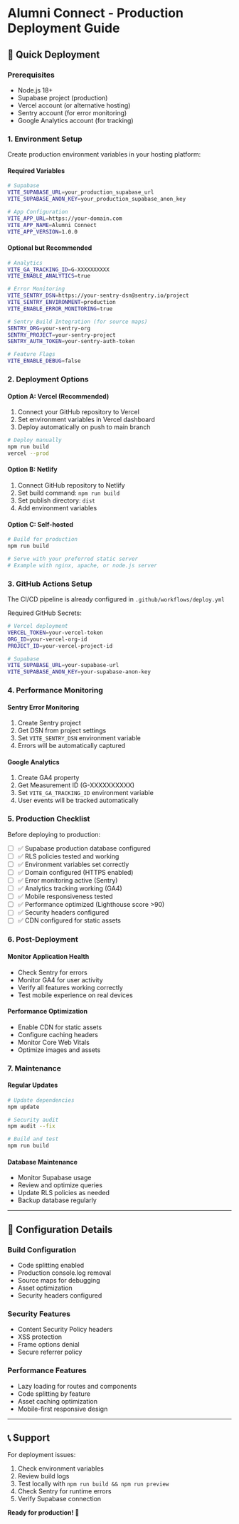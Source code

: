 # Alumni Connect - Production Deployment Guide

## 🚀 Quick Deployment

### Prerequisites
- Node.js 18+
- Supabase project (production)
- Vercel account (or alternative hosting)
- Sentry account (for error monitoring)
- Google Analytics account (for tracking)

### 1. Environment Setup

Create production environment variables in your hosting platform:

#### Required Variables
```bash
# Supabase
VITE_SUPABASE_URL=your_production_supabase_url
VITE_SUPABASE_ANON_KEY=your_production_supabase_anon_key

# App Configuration
VITE_APP_URL=https://your-domain.com
VITE_APP_NAME=Alumni Connect
VITE_APP_VERSION=1.0.0
```

#### Optional but Recommended
```bash
# Analytics
VITE_GA_TRACKING_ID=G-XXXXXXXXXX
VITE_ENABLE_ANALYTICS=true

# Error Monitoring
VITE_SENTRY_DSN=https://your-sentry-dsn@sentry.io/project
VITE_SENTRY_ENVIRONMENT=production
VITE_ENABLE_ERROR_MONITORING=true

# Sentry Build Integration (for source maps)
SENTRY_ORG=your-sentry-org
SENTRY_PROJECT=your-sentry-project  
SENTRY_AUTH_TOKEN=your-sentry-auth-token

# Feature Flags
VITE_ENABLE_DEBUG=false
```

### 2. Deployment Options

#### Option A: Vercel (Recommended)
1. Connect your GitHub repository to Vercel
2. Set environment variables in Vercel dashboard
3. Deploy automatically on push to main branch

```bash
# Deploy manually
npm run build
vercel --prod
```

#### Option B: Netlify
1. Connect GitHub repository to Netlify
2. Set build command: `npm run build`
3. Set publish directory: `dist`
4. Add environment variables

#### Option C: Self-hosted
```bash
# Build for production
npm run build

# Serve with your preferred static server
# Example with nginx, apache, or node.js server
```

### 3. GitHub Actions Setup

The CI/CD pipeline is already configured in `.github/workflows/deploy.yml`

Required GitHub Secrets:
```bash
# Vercel deployment
VERCEL_TOKEN=your-vercel-token
ORG_ID=your-vercel-org-id  
PROJECT_ID=your-vercel-project-id

# Supabase
VITE_SUPABASE_URL=your-supabase-url
VITE_SUPABASE_ANON_KEY=your-supabase-anon-key
```

### 4. Performance Monitoring

#### Sentry Error Monitoring
1. Create Sentry project
2. Get DSN from project settings
3. Set `VITE_SENTRY_DSN` environment variable
4. Errors will be automatically captured

#### Google Analytics
1. Create GA4 property  
2. Get Measurement ID (G-XXXXXXXXXX)
3. Set `VITE_GA_TRACKING_ID` environment variable
4. User events will be tracked automatically

### 5. Production Checklist

Before deploying to production:

- [ ] ✅ Supabase production database configured
- [ ] ✅ RLS policies tested and working
- [ ] ✅ Environment variables set correctly
- [ ] ✅ Domain configured (HTTPS enabled)
- [ ] ✅ Error monitoring active (Sentry)
- [ ] ✅ Analytics tracking working (GA4)
- [ ] ✅ Mobile responsiveness tested
- [ ] ✅ Performance optimized (Lighthouse score >90)
- [ ] ✅ Security headers configured
- [ ] ✅ CDN configured for static assets

### 6. Post-Deployment

#### Monitor Application Health
- Check Sentry for errors
- Monitor GA4 for user activity  
- Verify all features working correctly
- Test mobile experience on real devices

#### Performance Optimization
- Enable CDN for static assets
- Configure caching headers
- Monitor Core Web Vitals
- Optimize images and assets

### 7. Maintenance

#### Regular Updates
```bash
# Update dependencies
npm update

# Security audit
npm audit --fix

# Build and test
npm run build
```

#### Database Maintenance
- Monitor Supabase usage
- Review and optimize queries
- Update RLS policies as needed
- Backup database regularly

---

## 🔧 Configuration Details

### Build Configuration
- Code splitting enabled
- Production console.log removal
- Source maps for debugging
- Asset optimization
- Security headers configured

### Security Features
- Content Security Policy headers
- XSS protection
- Frame options denial
- Secure referrer policy

### Performance Features
- Lazy loading for routes and components
- Code splitting by feature
- Asset caching optimization
- Mobile-first responsive design

---

## 📞 Support

For deployment issues:
1. Check environment variables
2. Review build logs
3. Test locally with `npm run build && npm run preview`
4. Check Sentry for runtime errors
5. Verify Supabase connection

**Ready for production! 🚀**